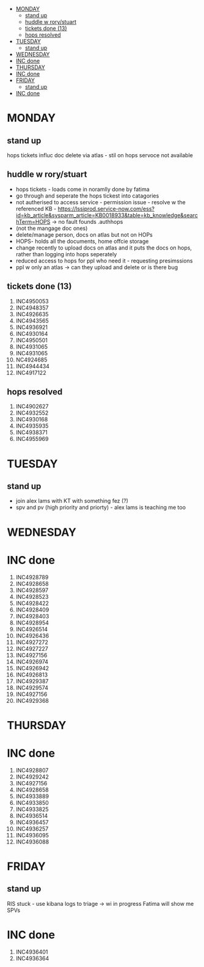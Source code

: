 
- [MONDAY](#monday)
  - [stand up](#stand-up)
  - [huddle w rory/stuart](#huddle-w-rorystuart)
  - [tickets done (13)](#tickets-done-13)
  - [hops resolved](#hops-resolved)
- [TUESDAY](#tuesday)
  - [stand up](#stand-up-1)
- [WEDNESDAY](#wednesday)
- [INC done](#inc-done)
- [THURSDAY](#thursday)
- [INC done](#inc-done-1)
- [FRIDAY](#friday)
  - [stand up](#stand-up-2)
- [INC done](#inc-done-2)

# MONDAY 

## stand up
hops tickets influc
doc delete via atlas - stil on hops 
servoce not available 

## huddle w rory/stuart
- hops tickets - loads come in noramlly done by fatima
- go through and seperate the hops tickest into catagories 
- not autherised to access service - permission issue - resolve w the referenced KB - https://lssiprod.service-now.com/ess?id=kb_article&sysparm_article=KB0018933&table=kb_knowledge&searchTerm=HOPS -> no fault founds .authhops
- (not the mangage doc ones)
- delete/manage person, docs on atlas but not on HOPs
- HOPS- holds all the documents, home offcie storage 
- change recently to upload docs on atlas and it puts the docs on hops, rather than logging into hops seperately
- reduced access to hops for ppl who need it - requesting presimssions
- ppl w only an atlas -> can they upload and delete or is there bug


## tickets done (13)
1. INC4950053
2. INC4948357
3. INC4926635
4. INC4943565
5. INC4936921
6. INC4930164
7. INC4950501
8. INC4931065
9. INC4931065
10. NC4924685
11. INC4944434
12. INC4917122


## hops resolved 
1. INC4902627
2. INC4932552
3. INC4930168
4. INC4935935
5. INC4938371
6. INC4955969

# TUESDAY 

## stand up
- join alex lams with KT with something fez (?)
- spv and pv (high priority and priorty) - alex lams is teaching me too

# WEDNESDAY 

# INC done 
1. INC4928789
2. INC4928658
3. INC4928597
4. INC4928523
5. INC4928422
6. INC4928409
7. INC4928403
8. INC4928954
9. INC4926514
10. INC4926436
11. INC4927272
12. INC4927227
13. INC4927156
14. INC4926974
15. INC4926942
16. INC4926813
17. INC4929387
18. INC4929574
19. INC4927156
20. INC4929368


# THURSDAY 

# INC done
1. INC4928807
2. INC4929242
3. INC4927156
4. INC4928658
5. INC4933889
6. INC4933850
7. INC4933825
8. INC4936514
9. INC4936457
10. INC4936257
11. INC4936095
12. INC4936088


# FRIDAY 

## stand up

RIS stuck - use kibana logs to triage -> wi in progress
Fatima will show me SPVs

# INC done
1. INC4936401
2. INC4936364
















